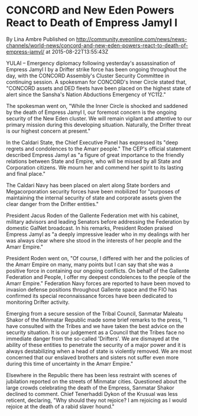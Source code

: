 # CONCORD and New Eden Powers React to Death of Empress Jamyl I
By Lina Ambre
Published on http://community.eveonline.com/news/news-channels/world-news/concord-and-new-eden-powers-react-to-death-of-empress-jamyl/ at 2015-08-22T13:55:43Z

YULAI – Emergency diplomacy following yesterday's assassination of Empress Jamyl I by a Drifter strike force has been ongoing throughout the day, with the CONCORD Assembly's Cluster Security Committee in continuing session. A spokesman for CONCORD's Inner Circle stated that, "CONCORD assets and DED fleets have been placed on the highest state of alert since the Sansha's Nation Abductions Emergency of YC112."

The spokesman went on, "While the Inner Circle is shocked and saddened by the death of Empress Jamyl I, our foremost concern is the ongoing security of the New Eden cluster. We will remain vigilant and attentive to our primary mission during this developing situation. Naturally, the Drifter threat is our highest concern at present."

In the Caldari State, the Chief Executive Panel has expressed its "deep regrets and condolences to the Amarr people." The CEP's official statement described Empress Jamyl as "a figure of great importance to the friendly relations between State and Empire, who will be missed by all State and Corporation citizens. We mourn her and commend her spirit to its lasting and final place."

The Caldari Navy has been placed on alert along State borders and Megacorporation security forces have been mobilized for "purposes of maintaining the internal security of state and corporate assets given the clear danger from the Drifter entities."

President Jacus Roden of the Gallente Federation met with his cabinet, military advisors and leading Senators before addressing the Federation by domestic GalNet broadcast. In his remarks, President Roden praised Empress Jamyl as "a deeply impressive leader who in my dealings with her was always clear where she stood in the interests of her people and the Amarr Empire."

President Roden went on, "Of course, I differed with her and the policies of the Amarr Empire on many, many points but I can say that she was a positive force in containing our ongoing conflicts. On behalf of the Gallente Federation and People, I offer my deepest condolences to the people of the Amarr Empire." Federation Navy forces are reported to have been moved to invasion defense positions throughout Gallente space and the FIO has confirmed its special reconnaissance forces have been dedicated to monitoring Drifter activity.

Emerging from a secure session of the Tribal Council, Sanmatar Maleatu Shakor of the Minmatar Republic made some brief remarks to the press, "I have consulted with the Tribes and we have taken the best advice on the security situation. It is our judgement as a Council that the Tribes face no immediate danger from the so-called 'Drifters'. We are dismayed at the ability of these entities to penetrate the security of a major power and it is always destabilizing when a head of state is violently removed. We are most concerned that our enslaved brothers and sisters not suffer even more during this time of uncertainty in the Amarr Empire."

Elsewhere in the Republic there has been less restraint with scenes of jubilation reported on the streets of Minmatar cities. Questioned about the large crowds celebrating the death of the Empress, Sanmatar Shakor declined to comment. Chief Tenerhaddi Dykon of the Krusual was less reticent, declaring, "Why should they not rejoice? I am rejoicing as I would rejoice at the death of a rabid slaver hound."

